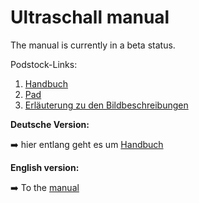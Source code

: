 # Ultraschall manual

The manual is currently in a beta status.

Podstock-Links:
1. [Handbuch](https://ultraschall.github.io/ultraschall-manual/docs/introduction)
2. [Pad](https://pad.gwdg.de/NVeTtJAtRL2hLRD6sAKvjQ#)
3. [Erläuterung zu den Bildbeschreibungen](https://www.dbsv.org/bildbeschreibung-4-regeln.html)

**Deutsche Version:**

➡️ hier entlang geht es um [Handbuch](https://ultraschall.github.io/ultraschall-manual/docs/introduction)

**English version:**

➡️ To the [manual](https://ultraschall.github.io/ultraschall-manual/en/)
